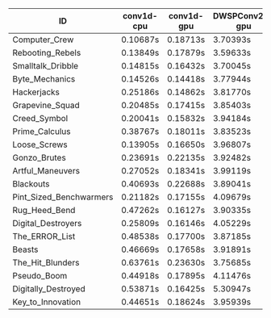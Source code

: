 |ID|conv1d-cpu|conv1d-gpu|DWSPConv2D-gpu|gemm-gpu|avg|
|-|-|-|-|-|-|
|Computer_Crew|0.10687s|0.18713s|3.70393s|2.12637s|1.53107s|
|Rebooting_Rebels|0.13849s|0.17879s|3.59633s|2.21088s|1.53112s|
|Smalltalk_Dribble|0.14815s|0.16432s|3.70045s|2.20493s|1.55446s|
|Byte_Mechanics|0.14526s|0.14418s|3.77944s|2.29500s|1.59097s|
|Hackerjacks|0.25186s|0.14862s|3.81770s|2.37063s|1.64720s|
|Grapevine_Squad|0.20485s|0.17415s|3.85403s|2.38419s|1.65431s|
|Creed_Symbol|0.20041s|0.15832s|3.94184s|2.34634s|1.66173s|
|Prime_Calculus|0.38767s|0.18011s|3.83523s|2.33806s|1.68527s|
|Loose_Screws|0.13905s|0.16650s|3.96807s|2.50873s|1.69559s|
|Gonzo_Brutes|0.23691s|0.22135s|3.92482s|2.40681s|1.69747s|
|Artful_Maneuvers|0.27052s|0.18341s|3.99119s|2.37964s|1.70619s|
|Blackouts|0.40693s|0.22688s|3.89041s|2.37547s|1.72492s|
|Pint_Sized_Benchwarmers|0.21182s|0.17155s|4.09679s|2.51188s|1.74801s|
|Rug_Heed_Bend|0.47262s|0.16127s|3.90335s|2.47450s|1.75293s|
|Digital_Destroyers|0.25809s|0.16146s|4.05229s|2.55482s|1.75666s|
|The_ERROR_List|0.48538s|0.17700s|3.87185s|2.53408s|1.76708s|
|Beasts|0.46669s|0.17658s|3.91891s|2.53463s|1.77420s|
|The_Hit_Blunders|0.63761s|0.23630s|3.75685s|2.56754s|1.79958s|
|Pseudo_Boom|0.44918s|0.17895s|4.11476s|2.60802s|1.83773s|
|Digitally_Destroyed|0.53871s|0.16425s|5.30947s|3.12284s|2.28382s|
|Key_to_Innovation|0.44651s|0.18624s|3.95939s|infs|infs|
